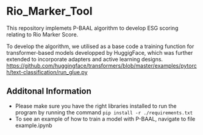 # Rio_Marker_Tool
This repository implemets P-BAAL algorithm to develop ESG scoring relating to Rio Marker Score.

To develop the algorithm, we utilised as a base code a training function for transformer-based models developped by HuggigFace, which was further extended to incorporate adapters and active learning designs. 
<https://github.com/huggingface/transformers/blob/master/examples/pytorch/text-classification/run_glue.py>

## Additonal Information
* Please make sure you have the right libraries installed to run the program by running the command `pip install -r ./requirements.txt`
* To see an example of how to train a model with P-BAAL, navigate to file example.ipynb

